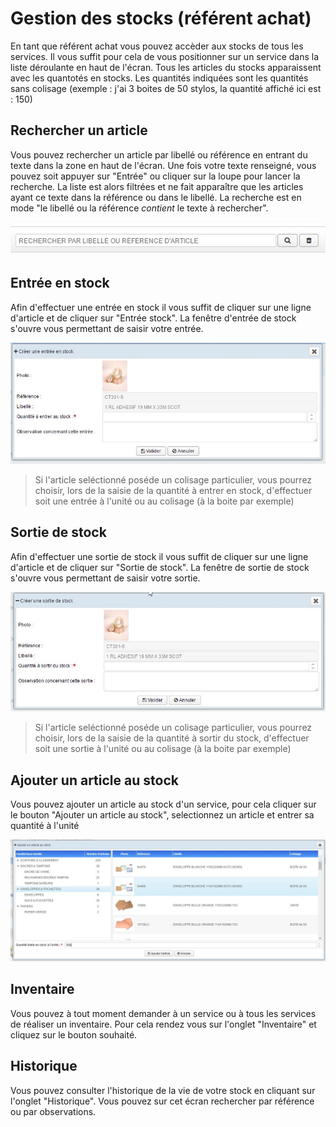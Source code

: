 # Gestion des stocks (référent achat)

En tant que référent achat vous pouvez accèder aux stocks de tous les services. Il vous suffit pour cela de vous positionner sur un service dans la liste déroulante en haut de l'écran.
Tous les articles du stocks apparaissent avec les quantotés en stocks. Les quantités indiquées sont les quantités sans colisage (exemple : j'ai 3 boites de 50 stylos, la quantité affiché ici est : 150)

## Rechercher un article

Vous pouvez rechercher un article par libellé ou référence en entrant du texte dans la zone en haut de l'écran. Une fois votre texte renseigné, vous pouvez soit appuyer sur "Entrée" ou cliquer sur la loupe pour lancer la recherche. La liste est alors filtrées et ne fait apparaître que les articles ayant ce texte dans la référence ou dans le libellé. La recherche est en mode "le libellé ou la référence *contient* le texte à rechercher".

![Recherche catalogue](images/chap_04/recherche_catalogue.jpg "Recherche catalogue")


## Entrée en stock

Afin d'effectuer une entrée en stock il vous suffit de cliquer sur une ligne d'article et de cliquer sur "Entrée stock". La fenêtre d'entrée de stock s'ouvre vous permettant de saisir votre entrée.

![Entrée en stock](images/chap_07/entree_stock.jpg "Entrée en stock")

> Si l'article seléctionné poséde un colisage particulier, vous pourrez choisir, lors de la saisie de la quantité à entrer en stock, d'effectuer soit une entrée à l'unité ou au colisage (à la boite par exemple)

## Sortie de stock

Afin d'effectuer une sortie de stock il vous suffit de cliquer sur une ligne d'article et de cliquer sur "Sortie de stock". La fenêtre de sortie de stock s'ouvre vous permettant de saisir votre sortie.

![Sortie de stock](images/chap_06/sortie_stock.jpg "Sortie de stock")

> Si l'article seléctionné poséde un colisage particulier, vous pourrez choisir, lors de la saisie de la quantité à sortir du stock, d'effectuer soit une sortie à l'unité ou au colisage (à la boite par exemple)

## Ajouter un article au stock

Vous pouvez ajouter un article au stock d'un service, pour cela cliquer sur le bouton "Ajouter un article au stock", selectionnez un article et entrer sa quantité à l'unité

![Ajout article stock](images/chap_07/ajout_article_stock.jpg "Ajout article stock")

## Inventaire

Vous pouvez à tout moment demander à un service ou à tous les services de réaliser un inventaire. Pour cela rendez vous sur l'onglet "Inventaire" et cliquez sur le bouton souhaité.

## Historique

Vous pouvez consulter l'historique de la vie de votre stock en cliquant sur l'onglet "Historique". Vous pouvez sur cet écran rechercher par référence ou par observations.